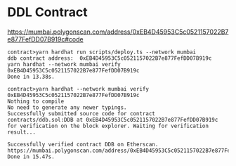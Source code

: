 # DDL Contract









<a href="https://mumbai.polygonscan.com/address/0xEB4D45953C5c0521157022B7e877FefDD07B919c#code">https://mumbai.polygonscan.com/address/0xEB4D45953C5c0521157022B7e877FefDD07B919c#code</a>




```
contract>yarn hardhat run scripts/deploy.ts --network mumbai
ddb contract address:  0xEB4D45953C5c0521157022B7e877FefDD07B919c
yarn hardhat --network mumbai verify 0xEB4D45953C5c0521157022B7e877FefDD07B919c
Done in 13.38s.

contract>yarn hardhat --network mumbai verify 0xEB4D45953C5c0521157022B7e877FefDD07B919c
Nothing to compile
No need to generate any newer typings.
Successfully submitted source code for contract
contracts/ddb.sol:DDB at 0xEB4D45953C5c0521157022B7e877FefDD07B919c
for verification on the block explorer. Waiting for verification result...

Successfully verified contract DDB on Etherscan.
https://mumbai.polygonscan.com/address/0xEB4D45953C5c0521157022B7e877FefDD07B919c#code
Done in 15.47s.

```
